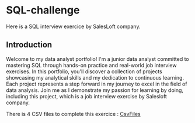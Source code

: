 # SQL-challenge
Here is a SQL interview exercice by SalesLoft company.

## Introduction
Welcome to my data analyst portfolio! I'm a junior data analyst committed to mastering SQL through hands-on practice and real-world job interview exercises. In this portfolio, you'll discover a collection of projects showcasing my analytical skills and my dedication to continuous learning. Each project represents a step forward in my journey to excel in the field of data analysis. Join me as I demonstrate my passion for learning by doing, including this project, which is a job interview exercise by Salesloft company.

There is 4 CSV files to complete this exercice : [CsvFiles](data)

